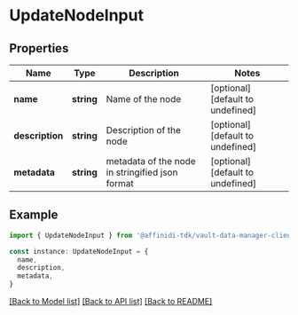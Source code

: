 # UpdateNodeInput

## Properties

| Name            | Type       | Description                                     | Notes                             |
| --------------- | ---------- | ----------------------------------------------- | --------------------------------- |
| **name**        | **string** | Name of the node                                | [optional] [default to undefined] |
| **description** | **string** | Description of the node                         | [optional] [default to undefined] |
| **metadata**    | **string** | metadata of the node in stringified json format | [optional] [default to undefined] |

## Example

```typescript
import { UpdateNodeInput } from '@affinidi-tdk/vault-data-manager-client'

const instance: UpdateNodeInput = {
  name,
  description,
  metadata,
}
```

[[Back to Model list]](../README.md#documentation-for-models) [[Back to API list]](../README.md#documentation-for-api-endpoints) [[Back to README]](../README.md)
